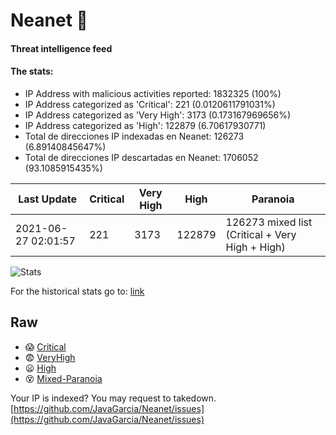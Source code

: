 # Neanet :hocho:
#### Threat intelligence feed
#### The stats:

- IP Address with malicious activities reported: 1832325 (100%)
- IP Address categorized as 'Critical':  221 (0.0120611791031%)
- IP Address categorized as 'Very High':  3173 (0.173167969656%)
- IP Address categorized as 'High':  122879 (6.70617930771)
- Total de direcciones IP indexadas en Neanet:  126273 (6.89140845647%)
- Total de direcciones IP descartadas en Neanet:  1706052 (93.1085915435%)

| Last Update | Critical | Very High | High | Paranoia |
| --- | --- | --- | --- | --- |
| 2021-06-27 02:01:57 | 221 | 3173 | 122879 | 126273 mixed list (Critical + Very High + High)|

![Stats](https://docs.google.com/spreadsheets/d/e/2PACX-1vSnaNMIXVabIpDJjufMlzH7poXnshF3mgd8Is1g9ytUEzVsP5my4Trn8f-xkoLLQ38xpL3HtmUexLo6/pubchart?oid=501124687&format=image)

For the historical stats go to: [link](/stats.csv)
## Raw
- :scream: [Critical](https://raw.githubusercontent.com/JavaGarcia/Neanet/master/blacklists/neanet_critical.txt)
- :fearful: [VeryHigh](https://raw.githubusercontent.com/JavaGarcia/Neanet/master/blacklists/neanet_veryHigh.txtt)
- :frowning: [High](https://raw.githubusercontent.com/JavaGarcia/Neanet/master/blacklists/neanet_high.txt)
- :dizzy_face: [Mixed-Paranoia](https://raw.githubusercontent.com/JavaGarcia/Neanet/master/blacklists/neanet_all.txt)


Your IP is indexed? You may request to takedown. [https://github.com/JavaGarcia/Neanet/issues](https://github.com/JavaGarcia/Neanet/issues)























































































































































































































































































































































































































































































































































































































































































































































































































































































































































































































































































































































































































































































































































































































































































































































































































































































































































































































































































































































































































































































































































































































































































































































































































































































































































































































































































































































































































































































































































































































































































































































































































































































































































































































































































































































































































































































































































































































































































































































































































































































































































































































































































































































































































































































































































































































































































































































































































































































































































































































































































































































































































































































































































































































































































































































































































































































































































































































































































































































































































































































































































































































































































































































































































































































































































































































































































































































































































































































































































































































































































































































































































































































































































































































































